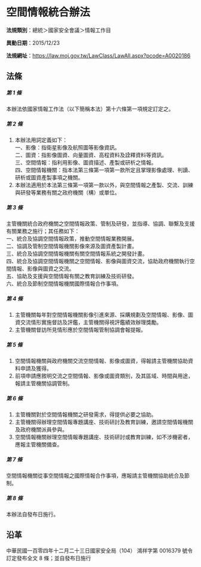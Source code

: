 # 空間情報統合辦法

**法規類別**：總統＞國家安全會議＞情報工作目

**異動日期**：2015/12/23  

**法規網址**：https://law.moj.gov.tw/LawClass/LawAll.aspx?pcode=A0020186





## 法條
##### 第 1 條
本辦法依國家情報工作法（以下簡稱本法）第十六條第一項規定訂定之。

##### 第 2 條
1. 本辦法用詞定義如下：  
一、影像：指衛星影像及航照圖等影像資訊。  
二、圖資：指影像圖資、向量圖資、高程資料及詮釋資料等資訊。  
三、空間情報：指利用影像、圖資描述、產製或研析之情報。  
四、空間情報機關：指本法第三條第一項第一款所定且掌理影像處理、判讀、研析或圖資產製事項之機關。
1. 本辦法適用於本法第三條第一項第一款以外，與空間情報之產製、交流、訓練與研發等業務有關之政府機關（構）或單位。

##### 第 3 條
主管機關統合政府機關之空間情報政策、管制及研發，並指導、協調、聯繫及支援有關業務之施行；其任務如下：  
一、統合及協調空間情報政策，推動空間情報業務開展。  
二、協調及管制空間情報機關影像來源及圖資產製計畫。  
三、統合及協調空間情報機關有關空間情報系統之開發計畫。  
四、統合及協調空間情報機關之空間情報、影像與圖資交流，協助政府機關執行空間情報、影像與圖資之交流。  
五、協助及支援與空間情報有關之教育訓練及技術研發。  
六、統合及節制空間情報機關國際情報合作事項。

##### 第 4 條
1. 主管機關每年對空間情報機關影像引進來源、採購規劃及空間情報、影像、圖資交流情形實施督訪及評鑑，主管機關得視評鑑績效辦理獎勵。
1. 主管機關督訪所見情形應於空間情報管制協調會報提報。

##### 第 5 條
1. 空間情報機關與政府機關交流空間情報、影像或圖資，得報請主管機關協助資料申請及獲得。
1. 前項申請應敘明交流之空間情報、影像或圖資類別，及其區域、時間與用途，報請主管機關協調管制。

##### 第 6 條
1. 主管機關對於空間情報機關之研發需求，得提供必要之協助。
1. 主管機關得辦理空間情報專題講座、技術研討及教育訓練，邀請空間情報機關及政府機關派員參與。
1. 空間情報機關辦理空間情報專題講座、技術研討或教育訓練，如不涉機密者，應報主管機關備查。

##### 第 7 條
空間情報機關從事空間情報之國際情報合作事項，應報請主管機關協助統合及節制。

##### 第 8 條
本辦法自發布日施行。

## 沿革
中華民國一百零四年十二月二十三日國家安全局（104） 鴻祥字第 0016379  號令訂定發布全文 8  條；並自發布日施行
